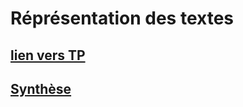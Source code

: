 # Réprésentation des textes

## [lien vers TP](https://info.blaisepascal.fr/nsi-caracteres-et-textes)

## [Synthèse](https://github.com/thfruchart/1nsi-2020/blob/master/Chap15/Encodage%20de%20caract%C3%A8res.pdf)
